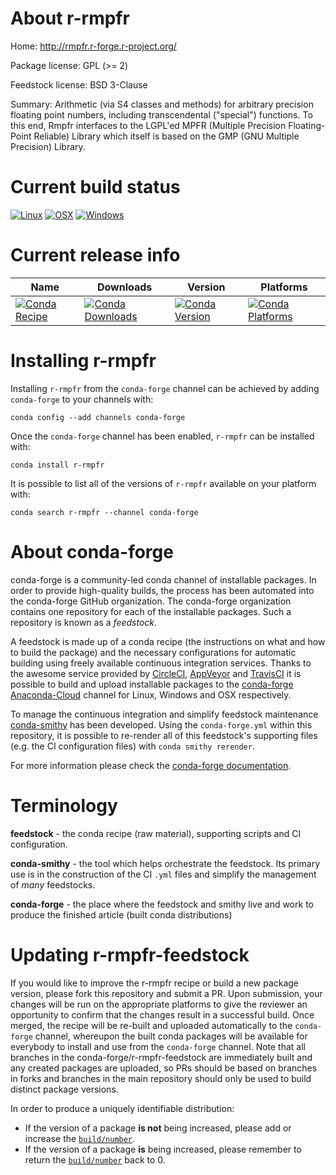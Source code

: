 About r-rmpfr
=============

Home: http://rmpfr.r-forge.r-project.org/

Package license: GPL (>= 2)

Feedstock license: BSD 3-Clause

Summary: Arithmetic (via S4 classes and methods) for arbitrary precision floating point numbers, including transcendental ("special") functions.  To this end, Rmpfr interfaces to the LGPL'ed MPFR (Multiple Precision Floating-Point Reliable) Library which itself is based on the GMP (GNU Multiple Precision) Library.



Current build status
====================

[![Linux](https://img.shields.io/circleci/project/github/conda-forge/r-rmpfr-feedstock/master.svg?label=Linux)](https://circleci.com/gh/conda-forge/r-rmpfr-feedstock)
[![OSX](https://img.shields.io/travis/conda-forge/r-rmpfr-feedstock/master.svg?label=macOS)](https://travis-ci.org/conda-forge/r-rmpfr-feedstock)
[![Windows](https://img.shields.io/appveyor/ci/conda-forge/r-rmpfr-feedstock/master.svg?label=Windows)](https://ci.appveyor.com/project/conda-forge/r-rmpfr-feedstock/branch/master)

Current release info
====================

| Name | Downloads | Version | Platforms |
| --- | --- | --- | --- |
| [![Conda Recipe](https://img.shields.io/badge/recipe-r--rmpfr-green.svg)](https://anaconda.org/conda-forge/r-rmpfr) | [![Conda Downloads](https://img.shields.io/conda/dn/conda-forge/r-rmpfr.svg)](https://anaconda.org/conda-forge/r-rmpfr) | [![Conda Version](https://img.shields.io/conda/vn/conda-forge/r-rmpfr.svg)](https://anaconda.org/conda-forge/r-rmpfr) | [![Conda Platforms](https://img.shields.io/conda/pn/conda-forge/r-rmpfr.svg)](https://anaconda.org/conda-forge/r-rmpfr) |

Installing r-rmpfr
==================

Installing `r-rmpfr` from the `conda-forge` channel can be achieved by adding `conda-forge` to your channels with:

```
conda config --add channels conda-forge
```

Once the `conda-forge` channel has been enabled, `r-rmpfr` can be installed with:

```
conda install r-rmpfr
```

It is possible to list all of the versions of `r-rmpfr` available on your platform with:

```
conda search r-rmpfr --channel conda-forge
```


About conda-forge
=================

conda-forge is a community-led conda channel of installable packages.
In order to provide high-quality builds, the process has been automated into the
conda-forge GitHub organization. The conda-forge organization contains one repository
for each of the installable packages. Such a repository is known as a *feedstock*.

A feedstock is made up of a conda recipe (the instructions on what and how to build
the package) and the necessary configurations for automatic building using freely
available continuous integration services. Thanks to the awesome service provided by
[CircleCI](https://circleci.com/), [AppVeyor](http://www.appveyor.com/)
and [TravisCI](https://travis-ci.org/) it is possible to build and upload installable
packages to the [conda-forge](https://anaconda.org/conda-forge)
[Anaconda-Cloud](http://docs.anaconda.org/) channel for Linux, Windows and OSX respectively.

To manage the continuous integration and simplify feedstock maintenance
[conda-smithy](http://github.com/conda-forge/conda-smithy) has been developed.
Using the ``conda-forge.yml`` within this repository, it is possible to re-render all of
this feedstock's supporting files (e.g. the CI configuration files) with ``conda smithy rerender``.

For more information please check the [conda-forge documentation](https://conda-forge.org/docs/).

Terminology
===========

**feedstock** - the conda recipe (raw material), supporting scripts and CI configuration.

**conda-smithy** - the tool which helps orchestrate the feedstock.
                   Its primary use is in the construction of the CI ``.yml`` files
                   and simplify the management of *many* feedstocks.

**conda-forge** - the place where the feedstock and smithy live and work to
                  produce the finished article (built conda distributions)


Updating r-rmpfr-feedstock
==========================

If you would like to improve the r-rmpfr recipe or build a new
package version, please fork this repository and submit a PR. Upon submission,
your changes will be run on the appropriate platforms to give the reviewer an
opportunity to confirm that the changes result in a successful build. Once
merged, the recipe will be re-built and uploaded automatically to the
`conda-forge` channel, whereupon the built conda packages will be available for
everybody to install and use from the `conda-forge` channel.
Note that all branches in the conda-forge/r-rmpfr-feedstock are
immediately built and any created packages are uploaded, so PRs should be based
on branches in forks and branches in the main repository should only be used to
build distinct package versions.

In order to produce a uniquely identifiable distribution:
 * If the version of a package **is not** being increased, please add or increase
   the [``build/number``](http://conda.pydata.org/docs/building/meta-yaml.html#build-number-and-string).
 * If the version of a package **is** being increased, please remember to return
   the [``build/number``](http://conda.pydata.org/docs/building/meta-yaml.html#build-number-and-string)
   back to 0.